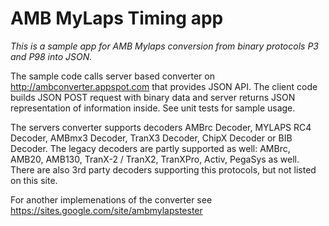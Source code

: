 AMB MyLaps Timing app
===============

*This is a sample app for AMB Mylaps conversion from binary protocols P3 and P98 into JSON.*
 
The sample code calls server based converter on http://ambconverter.appspot.com that provides JSON API.
The client code builds JSON POST request with binary data and server returns JSON representation of information inside. See unit tests for sample usage.

The servers converter supports decoders AMBrc Decoder, MYLAPS RC4 Decoder, AMBmx3 Decoder, TranX3 Decoder, ChipX Decoder or BIB Decoder. 
The legacy decoders are partly supported as well: AMBrc, AMB20, AMB130, TranX-2 / TranX2, TranXPro, Activ, PegaSys as well. 
There are also 3rd party decoders supporting this protocols, but not listed on this site.


For another implemenations of the converter see https://sites.google.com/site/ambmylapstester

